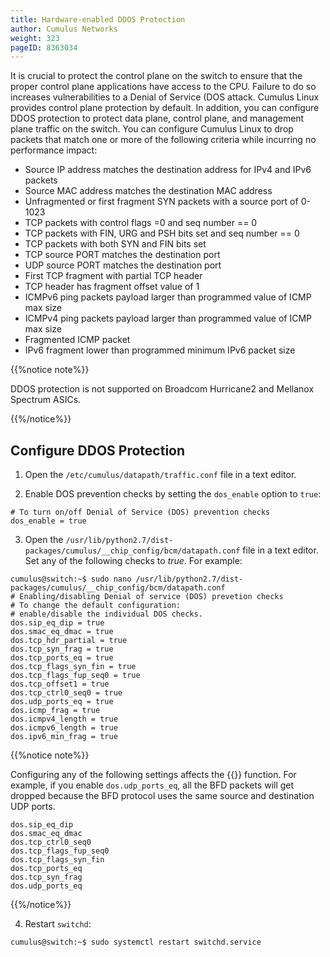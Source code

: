 ```yaml
---
title: Hardware-enabled DDOS Protection
author: Cumulus Networks
weight: 323
pageID: 8363034
---
```

It is crucial to protect the control plane on the switch to ensure that the proper control plane applications have access to the CPU. Failure to do so increases vulnerabilities to a Denial of Service (DOS attack. Cumulus Linux provides control plane protection by default. In addition, you can configure DDOS protection to protect data plane, control plane, and management plane traffic on the switch. You can  configure Cumulus Linux to drop packets that match one or more of the following criteria while incurring no performance impact:

- Source IP address matches the destination address for IPv4 and IPv6 packets
- Source MAC address matches the destination MAC address
- Unfragmented or first fragment SYN packets with a source port of 0-1023
- TCP packets with control flags =0 and seq number == 0
- TCP packets with FIN, URG and PSH bits set and seq number == 0
- TCP packets with both SYN and FIN bits set
- TCP source PORT matches the destination port
- UDP source PORT matches the destination port
- First TCP fragment with partial TCP header
- TCP header has fragment offset value of 1
- ICMPv6 ping packets payload larger than programmed value of ICMP max size
- ICMPv4 ping packets payload larger than programmed value of ICMP max size
- Fragmented ICMP packet
- IPv6 fragment lower than programmed minimum IPv6 packet size

{{%notice note%}}

DDOS protection is not supported on Broadcom Hurricane2 and Mellanox Spectrum ASICs.

{{%/notice%}}

## Configure DDOS Protection

1. Open the `/etc/cumulus/datapath/traffic.conf` file in a text editor.

2. Enable DOS prevention checks by setting the `dos_enable` option to `true`:

```
# To turn on/off Denial of Service (DOS) prevention checks
dos_enable = true
```

3. Open the `/usr/lib/python2.7/dist-packages/cumulus/__chip_config/bcm/datapath.conf` file in a text editor. Set any of the following checks to *true*. For example:

```
cumulus@switch:~$ sudo nano /usr/lib/python2.7/dist-packages/cumulus/__chip_config/bcm/datapath.conf
# Enabling/disabling Denial of service (DOS) prevetion checks
# To change the default configuration:
# enable/disable the individual DOS checks.
dos.sip_eq_dip = true
dos.smac_eq_dmac = true
dos.tcp_hdr_partial = true
dos.tcp_syn_frag = true
dos.tcp_ports_eq = true
dos.tcp_flags_syn_fin = true
dos.tcp_flags_fup_seq0 = true
dos.tcp_offset1 = true
dos.tcp_ctrl0_seq0 = true
dos.udp_ports_eq = true
dos.icmp_frag = true
dos.icmpv4_length = true
dos.icmpv6_length = true
dos.ipv6_min_frag = true
```

   {{%notice note%}}

Configuring any of the following settings affects the {{<link url="Bidirectional-Forwarding-Detection-BFD" text="BFD echo">}} function. For example, if you enable `dos.udp_ports_eq`, all the BFD packets will get dropped because the BFD protocol uses the same source and destination UDP ports.

```
dos.sip_eq_dip
dos.smac_eq_dmac
dos.tcp_ctrl0_seq0
dos.tcp_flags_fup_seq0
dos.tcp_flags_syn_fin
dos.tcp_ports_eq
dos.tcp_syn_frag
dos.udp_ports_eq
```

{{%/notice%}}

4. Restart `switchd`:

```
cumulus@switch:~$ sudo systemctl restart switchd.service
```
